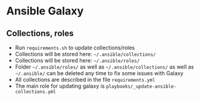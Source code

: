 # Ansible Galaxy

## Collections, roles

* Run `requirements.sh` to update collections/roles
* Collections will be stored here: `~/.ansible/collections/`
* Collections will be stored here: `~/.ansible/roles/`
* Folder `~/.ansible/roles/` as well as `~/.ansible/collections/` as well as `~/.ansible/` can be deleted any time to fix some issues with Galaxy
* All collections are described in the file `requirements.yml`
* The main role for updating galaxy is `playbooks/_update-ansible-collections.yml`
